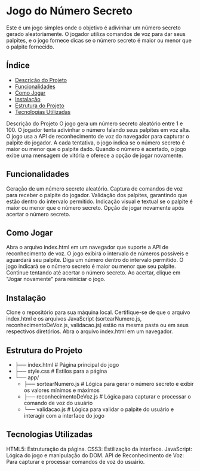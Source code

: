 # Jogo do Número Secreto
Este é um jogo simples onde o objetivo é adivinhar um número secreto gerado aleatoriamente. O jogador utiliza comandos de voz para dar seus palpites, e o jogo fornece dicas se o número secreto é maior ou menor que o palpite fornecido.


## Índice
- [Descrição do Projeto](#descrição-do-projeto)
- [Funcionalidades](#funcionalidades)
- [Como Jogar](#como-jogar)
- [Instalação](#instalação)
- [Estrutura do Projeto](#estrutura-do-projeto)
- [Tecnologias Utilizadas](#tecnologias-utilizadas)


Descrição do Projeto
O jogo gera um número secreto aleatório entre 1 e 100. O jogador tenta adivinhar o número falando seus palpites em voz alta. O jogo usa a API de reconhecimento de voz do navegador para capturar o palpite do jogador. A cada tentativa, o jogo indica se o número secreto é maior ou menor que o palpite dado. Quando o número é acertado, o jogo exibe uma mensagem de vitória e oferece a opção de jogar novamente.


## Funcionalidades
Geração de um número secreto aleatório.
Captura de comandos de voz para receber o palpite do jogador.
Validação dos palpites, garantindo que estão dentro do intervalo permitido.
Indicação visual e textual se o palpite é maior ou menor que o número secreto.
Opção de jogar novamente após acertar o número secreto.


## Como Jogar
Abra o arquivo index.html em um navegador que suporte a API de reconhecimento de voz.
O jogo exibirá o intervalo de números possíveis e aguardará seu palpite.
Diga um número dentro do intervalo permitido.
O jogo indicará se o número secreto é maior ou menor que seu palpite.
Continue tentando até acertar o número secreto.
Ao acertar, clique em "Jogar novamente" para reiniciar o jogo.


## Instalação
Clone o repositório para sua máquina local.
Certifique-se de que o arquivo index.html e os arquivos JavaScript (sortearNumero.js, reconhecimentoDeVoz.js, validacao.js) estão na mesma pasta ou em seus respectivos diretórios.
Abra o arquivo index.html em um navegador.


## Estrutura do Projeto
- ├── index.html             # Página principal do jogo
- ├── style.css              # Estilos para a página
- └── app/
    - ├── sortearNumero.js   # Lógica para gerar o número secreto e exibir os valores mínimos e máximos
    - ├── reconhecimentoDeVoz.js # Lógica para capturar e processar o comando de voz do usuário
    - └── validacao.js       # Lógica para validar o palpite do usuário e interagir com a interface do jogo


## Tecnologias Utilizadas
HTML5: Estruturação da página.
CSS3: Estilização da interface.
JavaScript: Lógica do jogo e manipulação do DOM.
API de Reconhecimento de Voz: Para capturar e processar comandos de voz do usuário.
 
